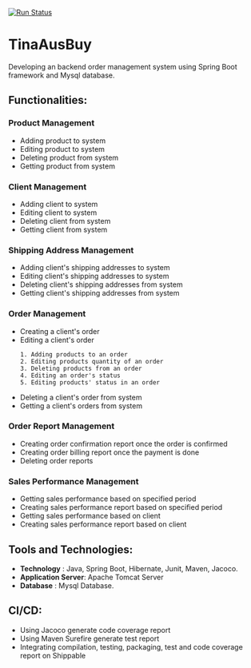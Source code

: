 [![Run Status](https://api.shippable.com/projects/5d86d4879e1c640007279d2d/badge?branch=master)](https://luzhangtina.github.io/)


# TinaAusBuy

Developing an backend order management system using Spring Boot framework and Mysql database.

## Functionalities:

### Product Management

* Adding product to system
* Editing product to system
* Deleting product from system
* Getting product from system

### Client Management

* Adding client to system
* Editing client to system
* Deleting client from system
* Getting client from system

### Shipping Address Management
* Adding client's shipping addresses to system
* Editing client's shipping addresses to system
* Deleting client's shipping addresses from system
* Getting client's shipping addresses from system

### Order Management
* Creating a client's order
* Editing a client's order
  ```
  1. Adding products to an order
  2. Editing products quantity of an order
  3. Deleting products from an order
  4. Editing an order's status
  5. Editing products' status in an order
  ```
* Deleting a client's order from system
* Getting a client's orders from system

### Order Report Management
* Creating order confirmation report once the order is confirmed
* Creating order billing report once the payment is done
* Deleting order reports

### Sales Performance Management
* Getting sales performance based on specified period
* Creating sales performance report based on specified period
* Getting sales performance based on client
* Creating sales performance report based on client

## Tools and Technologies:

* **Technology** : Java, Spring Boot, Hibernate, Junit, Maven, Jacoco.
* **Application Server**: Apache Tomcat Server
* **Database** : Mysql Database.

## CI/CD:
* Using Jacoco generate code coverage report
* Using Maven Surefire generate test report
* Integrating compilation, testing, packaging, test and code coverage report on Shippable